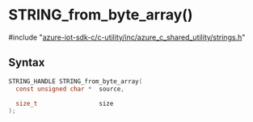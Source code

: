 # STRING_from_byte_array()

\#include "[azure-iot-sdk-c/c-utility/inc/azure_c_shared_utility/strings.h](../iot-c-ref-strings-h.md)"  

## Syntax

```C
STRING_HANDLE STRING_from_byte_array(
  const unsigned char *  source,

  size_t                 size
);
```

